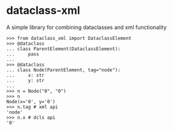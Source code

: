 # dataclass-xml
A simple library for combining dataclasses and xml functionality

```pydocstring
>>> from dataclass_xml import DataclassElement
>>> @dataclass
... class ParentElement(DataclassElement):
...     pass
...
>>> @dataclass
... class Node(ParentElement, tag="node"):
...     x: str
...     y: str
...
>>> n = Node("0", "0")
>>> n
Node(x='0', y='0')
>>> n.tag # xml api
'node'
>>> n.x # dcls api
'0'
```